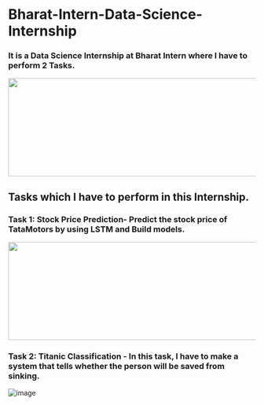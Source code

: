 # Bharat-Intern-Data-Science-Internship
### It is a Data Science Internship at Bharat Intern where I have to perform 2 Tasks.
 <img src="https://github.com/ritikaga/Data-Science-Internship-Bharat-Intern/assets/66274316/92375351-0e1a-409f-bd8e-f543893adc7e" width="700" height="200">

## Tasks which I have to perform in this Internship.
### Task 1: Stock Price Prediction- Predict the stock price of TataMotors by using LSTM and Build models.

 <img src="https://github.com/ritikaga/Data-Science-Internship-Bharat-Intern/assets/66274316/7b35a3a2-3e0d-46c1-9283-93e111e62bc2" width="900" height="200">
 




### Task 2: Titanic Classification - In this task, I have to make a system that tells whether the person will be saved from sinking.

![image](https://github.com/ritikaga/Data-Science-Internship-Bharat-Intern/assets/66274316/394a04b0-2334-4af5-a4b8-9293a45093a6)
